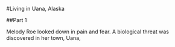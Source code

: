 #Living in Uana, Alaska

##Part 1

Melody Roe looked down in pain and fear. A biological threat was discovered in her town, Uana, 

